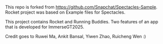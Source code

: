 This repo is forked from https://github.com/Snapchat/Spectacles-Sample.
Rocket project was based on Example files for Spectacles.

This project contains Rocket and Running Buddies. Two features of an app that is developed for ImmerseGT2025. 

Credit goes to Ruwei Ma, Ankit Bansal, Yiwen Zhao, Ruicheng Wen :)